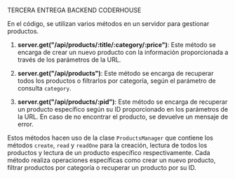 TERCERA ENTREGA BACKEND CODERHOUSE

En el código, se utilizan varios métodos en un servidor para gestionar productos. 

1. **server.get("/api/products/:title/:category/:price")**: Este método se encarga de crear un nuevo producto con la información proporcionada a través de los parámetros de la URL.

2. **server.get("/api/products")**: Este método se encarga de recuperar todos los productos o filtrarlos por categoría, según el parámetro de consulta `category`. 

3. **server.get("/api/products/:pid")**: Este método se encarga de recuperar un producto específico según su ID proporcionado en los parámetros de la URL. En caso de no encontrar el producto, se devuelve un mensaje de error.

Estos métodos hacen uso de la clase `ProductsManager` que contiene los métodos `create`, `read` y `readOne` para la creación, lectura de todos los productos y lectura de un producto específico respectivamente. Cada método realiza operaciones específicas como crear un nuevo producto, filtrar productos por categoría o recuperar un producto por su ID.
